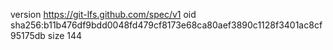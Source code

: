 version https://git-lfs.github.com/spec/v1
oid sha256:b11b476df9bdd0048fd479cf8173e68ca80aef3890c1128f3401ac8cf95175db
size 144
